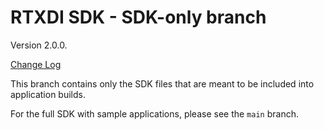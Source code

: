 
# RTXDI SDK - SDK-only branch

Version 2.0.0.

[Change Log](ChangeLog.md)

This branch contains only the SDK files that are meant to be included into application builds.

For the full SDK with sample applications, please see the `main` branch.